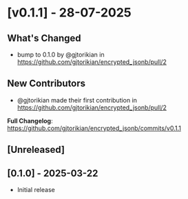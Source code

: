 # [v0.1.1] - 28-07-2025
## What's Changed
* bump to 0.1.0 by @gjtorikian in https://github.com/gjtorikian/encrypted_jsonb/pull/2

## New Contributors
* @gjtorikian made their first contribution in https://github.com/gjtorikian/encrypted_jsonb/pull/2

**Full Changelog**: https://github.com/gjtorikian/encrypted_jsonb/commits/v0.1.1
## [Unreleased]

## [0.1.0] - 2025-03-22

- Initial release
